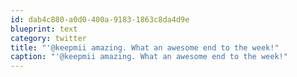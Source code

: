 ```yaml
---
id: dab4c880-a0d0-400a-9183-1863c8da4d9e
blueprint: text
category: twitter
title: "'@keepmii amazing. What an awesome end to the week!"
caption: "'@keepmii amazing. What an awesome end to the week!"
---
```

